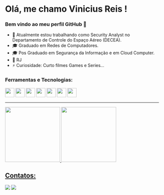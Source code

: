 # Olá, me chamo Vinicius Reis ! 
### Bem vindo ao meu perfil GitHub 👋

- 💼 Atualmente estou trabalhando como Security Analyst no Departamento de Controle do Espaço Aéreo (DECEA).
- 🎓 Graduado em Redes de Computadores.
- 🎓 Pos Graduado em Segurança da Informação e em Cloud Computer.
- 📌 RJ 
- ⚡ Curiosidade: Curto filmes Games e Series...

### Ferramentas e Tecnologias:
<img src="https://cdn.jsdelivr.net/gh/devicons/devicon/icons/git/git-original.svg" width="30" height="30" />  <img src="https://cdn.jsdelivr.net/gh/devicons/devicon/icons/linux/linux-original.svg" width="30" height="30"/> <img src="https://cdn.jsdelivr.net/gh/devicons/devicon/icons/ansible/ansible-original-wordmark.svg" width="30" height="30" /> 
<img src="https://cdn.jsdelivr.net/gh/devicons/devicon/icons/docker/docker-plain.svg" width="30" height="30"/>  <img src="https://cdn.jsdelivr.net/gh/devicons/devicon/icons/python/python-original.svg" width="30" height="30" />
<img src=https://upload.wikimedia.org/wikipedia/commons/thumb/3/38/Prometheus_software_logo.svg/1200px-Prometheus_software_logo.svg.png width="30" height="30" />
<img src=https://alternative.me/media/256/zabbix-icon-9tsddwdsnewrjs91-c.png width="30" height="30" />
 
***
<div>
<a href="https://github.com/reisvmr">
<img height="180em" src="https://github-readme-stats.vercel.app/api/top-langs/?username=reisvmr&layout=compact&langs_count=7&theme=dracula"/>
<img height="180em" src="https://github-readme-stats.vercel.app/api?username=reisvmr&show_icons=true&theme=dracula&include_all_commits=true&count_private=true"/> 
          
</div>


## Contatos:

<div>
<a href = "mailto:reisvmr@gmail.com"><img src="https://img.shields.io/badge/Gmail-D14836?style=for-the-badge&logo=gmail&logoColor=white" target="_blank"></a>
<a href="https://www.linkedin.com/in/vinicius-de-matos-reis-32888a2b" target="_blank"><img src="https://img.shields.io/badge/-LinkedIn-%230077B5?style=for-the-badge&logo=linkedin&logoColor=white" target="_blank"></a>   
</div>

